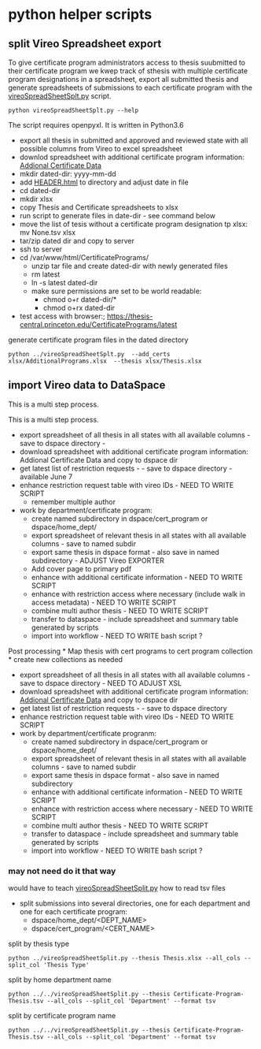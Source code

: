 # python helper scripts 

##  split Vireo  Spreadsheet export 

To give certificate program administrators access to thesis suubmitted to their certificate program 
we kwep track of sthesis with multiple certificate program designations in a spreadsheet, export all submitted thesis and 
generate spreadsheets of submissions to each certificate program with the [vireoSpreadSheetSplt.py](vireoSpreadSheetSplt.py) script.

~~~
python vireoSpreadSheetSplt.py --help 
~~~

The script requires openpyxl. It is written in Python3.6

* export all thesis in submitted and approved and reviewed state with all possible columns from Vireo to excel spreadsheet
* downlod spreadsheet with additional certificate program information: [Addional Certificate Data](https://docs.google.com/spreadsheets/d/1XsX5Z_49vJ5ze-0LNlA9UbUgDON_KUVHMqqRIapaJCM/edit#gid=0)
* mkdir  dated-dir: yyyy-mm-dd
* add [HEADER.html](HEADER.html) to directory  and adjust date in file
* cd dated-dir
* mkdir xlsx
* copy Thesis and Certificate spreadsheets to xlsx
* run script to generate files in date-dir - see command below
* move the list of tesis without a certificate program designation tp xlsx:  mv None.tsv xlsx
* tar/zip dated dir and copy to server
* ssh to server
* cd /var/www/html/CertificatePrograms/
    * unzip tar file and create dated-dir with newly generated files
    * rm latest
    * ln -s latest dated-dir
    * make sure permissions are set to be world readable:
        * chmod o+r dated-dir/*
        * chmod o+rx dated-dir
* test access with browser:; https://thesis-central.princeton.edu/CertificatePrograms/latest


generate certificate program files in the dated directory 

~~~
python ../vireoSpreadSheetSplt.py  --add_certs xlsx/AdditionalPrograms.xlsx  --thesis xlsx/Thesis.xlsx
~~~


##  import Vireo data to DataSpace 
 
This is a multi step process.

This is a multi step process.
* export spreadsheet of all thesis in all states with all available columns - save to dspace directory -
* download spreadsheet with additional certificate program information: Addional Certificate Data and copy to dspace dir
* get latest list of restriction requests - - save to dspace directory - available June 7
* enhance restriction request table with vireo IDs - NEED TO WRITE SCRIPT
    * remember multiple author
* work by department/certificate program:
    * create named subdirectory in dspace/cert_program or dspace/home_dept/
    * export spreadsheet of relevant thesis in all states with all available columns - save to named subdir
    * export same thesis in dspace format - also save in named subdirectory - ADJUST Vireo EXPORTER
    * Add cover page to primary pdf
    * enhance with additional certificate information - NEED TO WRITE SCRIPT
    * enhance with restriction access where necessary (include walk in access metadata) - NEED TO WRITE SCRIPT
    * combine multi author thesis - NEED TO WRITE SCRIPT
    * transfer to dataspace - include spreadsheet and summary table generated by scripts
    * import into workflow - NEED TO WRITE bash script ?

Post processing
    * Map thesis with cert programs to cert program collection
        * create new collections as needed


* export spreadsheet of all thesis in all states with all available columns - save to dspace directory - NEED TO ADJUST XSL
* download spreadsheet with additional certificate program information: [Addional Certificate Data](https://docs.google.com/spreadsheets/d/1XsX5Z_49vJ5ze-0LNlA9UbUgDON_KUVHMqqRIapaJCM/edit#gid=0) and copy to dspace dir 
* get latest list of restriction requests - - save to dspace directory 
* enhance restriction request table with vireo IDs - NEED TO WRITE SCRIPT
* work by department/certificate progranm:
    * create named subdirectory in  dspace/cert_program or dspace/home_dept/
    * export spreadsheet of relevant thesis in all states with all available columns - save to named subdir
    * export same thesis in dspace format - also save in named subdirectory 
    * enhance with additional certificate information - NEED TO WRITE SCRIPT
    * enhance with restriction access where necessary  - NEED TO WRITE SCRIPT
    * combine multi author thesis - NEED TO WRITE SCRIPT
    * transfer to dataspace - include spreadsheet and summary table generated by scripts
    * import into workflow   - NEED TO WRITE bash script ?
    





### may not need do it that way 

would have to teach [vireoSpreadSheetSplit.py](../vireoSpreadSheetSplit.py)  how to read tsv files

* split submissions into several directories, one for each department and one for each certificate program: 
    *  dspace/home_dept/<DEPT_NAME> 
    *  dspace/cert_program/<CERT_NAME> 
    

split by thesis type 
~~~
python ../vireoSpreadSheetSplit.py --thesis Thesis.xlsx --all_cols --split_col 'Thesis Type'
~~~

split by home department name
~~~
python ../../vireoSpreadSheetSplit.py --thesis Certificate-Program-Thesis.tsv --all_cols --split_col 'Department' --format tsv
~~~

split by certificate program name
~~~
python ../../vireoSpreadSheetSplit.py --thesis Certificate-Program-Thesis.tsv --all_cols --split_col 'Department' --format tsv
~~~




